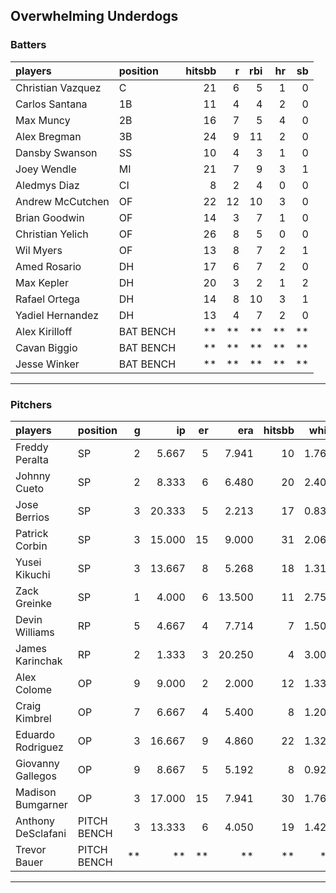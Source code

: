 ## Overwhelming Underdogs

### Batters

 
|players           |position  | hitsbb|  r| rbi| hr| sb| 
|:-----------------|:---------|------:|--:|---:|--:|--:| 
|Christian Vazquez |C         |     21|  6|   5|  1|  0| 
|Carlos Santana    |1B        |     11|  4|   4|  2|  0| 
|Max Muncy         |2B        |     16|  7|   5|  4|  0| 
|Alex Bregman      |3B        |     24|  9|  11|  2|  0| 
|Dansby Swanson    |SS        |     10|  4|   3|  1|  0| 
|Joey Wendle       |MI        |     21|  7|   9|  3|  1| 
|Aledmys Diaz      |CI        |      8|  2|   4|  0|  0| 
|Andrew McCutchen  |OF        |     22| 12|  10|  3|  0| 
|Brian Goodwin     |OF        |     14|  3|   7|  1|  0| 
|Christian Yelich  |OF        |     26|  8|   5|  0|  0| 
|Wil Myers         |OF        |     13|  8|   7|  2|  1| 
|Amed Rosario      |DH        |     17|  6|   7|  2|  0| 
|Max Kepler        |DH        |     20|  3|   2|  1|  2| 
|Rafael Ortega     |DH        |     14|  8|  10|  3|  1| 
|Yadiel Hernandez  |DH        |     13|  4|   7|  2|  0| 
|Alex Kirilloff    |BAT BENCH |     **| **|  **| **| **| 
|Cavan Biggio      |BAT BENCH |     **| **|  **| **| **| 
|Jesse Winker      |BAT BENCH |     **| **|  **| **| **| 


* * *

### Pitchers

 
|players            |position    |  g|     ip| er|    era| hitsbb|  whip| so|  w| sv| 
|:------------------|:-----------|--:|------:|--:|------:|------:|-----:|--:|--:|--:| 
|Freddy Peralta     |SP          |  2|  5.667|  5|  7.941|     10| 1.765|  8|  0|  0| 
|Johnny Cueto       |SP          |  2|  8.333|  6|  6.480|     20| 2.400|  3|  0|  0| 
|Jose Berrios       |SP          |  3| 20.333|  5|  2.213|     17| 0.836| 26|  3|  0| 
|Patrick Corbin     |SP          |  3| 15.000| 15|  9.000|     31| 2.067| 11|  0|  0| 
|Yusei Kikuchi      |SP          |  3| 13.667|  8|  5.268|     18| 1.317|  7|  0|  0| 
|Zack Greinke       |SP          |  1|  4.000|  6| 13.500|     11| 2.750|  1|  0|  0| 
|Devin Williams     |RP          |  5|  4.667|  4|  7.714|      7| 1.500|  8|  0|  0| 
|James Karinchak    |RP          |  2|  1.333|  3| 20.250|      4| 3.000|  2|  0|  0| 
|Alex Colome        |OP          |  9|  9.000|  2|  2.000|     12| 1.333|  8|  1|  6| 
|Craig Kimbrel      |OP          |  7|  6.667|  4|  5.400|      8| 1.200| 11|  1|  1| 
|Eduardo Rodriguez  |OP          |  3| 16.667|  9|  4.860|     22| 1.320| 11|  2|  0| 
|Giovanny Gallegos  |OP          |  9|  8.667|  5|  5.192|      8| 0.923| 11|  0|  5| 
|Madison Bumgarner  |OP          |  3| 17.000| 15|  7.941|     30| 1.765| 14|  0|  0| 
|Anthony DeSclafani |PITCH BENCH |  3| 13.333|  6|  4.050|     19| 1.425| 14|  0|  0| 
|Trevor Bauer       |PITCH BENCH | **|     **| **|     **|     **|    **| **| **| **| 


* * *


